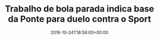 ---
layout: post
title: "Trabalho de bola parada indica base da Ponte para duelo contra o Sport"
date: 2016-10-24T18:56:00+00:00
external_link: "http://globoesporte.globo.com/sp/campinas-e-regiao/futebol/times/ponte-preta/noticia/2016/10/trabalho-de-bola-parada-indica-base-da-ponte-para-duelo-contra-o-sport.html"
categories: news globo.com
---